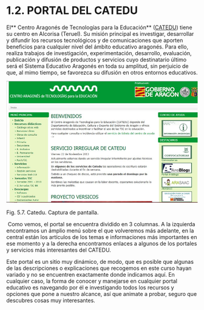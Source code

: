 
# 1.2. PORTAL DEL CATEDU

El** Centro Aragonés de Tecnologías para la Educación** ([CATEDU](http://www.catedu.es/webcatedu/)) tiene su centro en Alcorisa (Teruel). Su misión principal es investigar, desarrollar y difundir los recursos tecnológicos y de comunicaciones que aporten beneficios para cualquier nivel del ámbito educativo aragonés. Para ello, realiza trabajos de investigación, experimentación, desarrollo, evaluación, publicación y difusión de productos y servicios cuyo destinatario último será el Sistema Educativo Aragonés en toda su amplitud, sin perjuicio de que, al mimo tiempo, se favorezca su difusión en otros entornos educativos.


![](img/catedu.JPG)

Fig. 5.7. Catedu. Captura de pantalla.

 Como vemos, el portal se encuentra dividido en 3 columnas. A la izquierda encontramos un ámplio menú sobre el que volveremos más adelante, en la central están los artículos de los temas e informaciones más importantes en ese momento y a la derecha encontramos enlaces a algunos de los portales y servicios más interesantes del CATEDU.

Este portal es un sitio muy dinámico, de modo, que es posible que algunas de las descripciones o explicaciones que recogemos en este curso hayan variado y no se encuentren exactamente donde indicamos aquí. En cualquier caso, la forma de conocer y manejarse en cualquier portal educativo es navegando por él e investigando todos los recursos y opciones que pone a nuestro alcance, así que animate a probar, seguro que descubres cosas muy interesantes.

